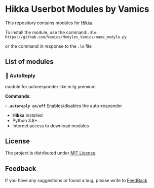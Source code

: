 # Hikka Userbot Modules by Vamics 
This repository contains modules for [Hikka](https://github.com/hikariatama/Hikka) 

To install the module, use the command:`.dlm https://github.com/Vamics/Modyles_Vamics/name_modyle.py` 

or the command in response to the `.lm` file 

## List of modules 
### 📌 AutoReply
module for autoresponder like in tg premium

**Commands:** 

▫️ **`.autoreply on/off`** Enables/disables the auto-responder

- **Hikka** installed 
- Python 3.8+ 
- Internet access to download modules 

## License 
The project is distributed  under [MIT License](LICENSE). 

## Feedback 
If you have any suggestions or found a bug, please write to [FeedBack](https://t.me/yas_vamicsbot)
